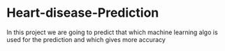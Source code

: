 # Heart-disease-Prediction
In this project we are going to predict that which machine learning algo is used for the prediction and which gives more accuracy 
